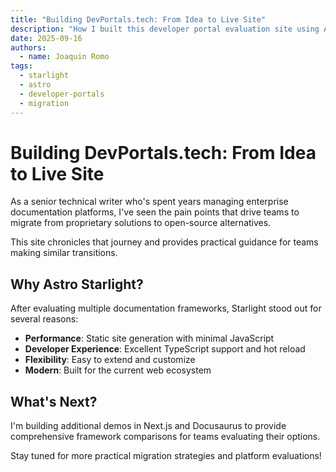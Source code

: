 ```yaml
---
title: "Building DevPortals.tech: From Idea to Live Site"
description: "How I built this developer portal evaluation site using Astro Starlight"
date: 2025-09-16
authors:
  - name: Joaquin Romo
tags:
  - starlight
  - astro
  - developer-portals
  - migration
---
```


# Building DevPortals.tech: From Idea to Live Site

As a senior technical writer who's spent years managing enterprise documentation platforms, I've seen the pain points that drive teams to migrate from proprietary solutions to open-source alternatives.

This site chronicles that journey and provides practical guidance for teams making similar transitions.

## Why Astro Starlight?

After evaluating multiple documentation frameworks, Starlight stood out for several reasons:

- **Performance**: Static site generation with minimal JavaScript
- **Developer Experience**: Excellent TypeScript support and hot reload
- **Flexibility**: Easy to extend and customize
- **Modern**: Built for the current web ecosystem

## What's Next?

I'm building additional demos in Next.js and Docusaurus to provide comprehensive framework comparisons for teams evaluating their options.

Stay tuned for more practical migration strategies and platform evaluations!